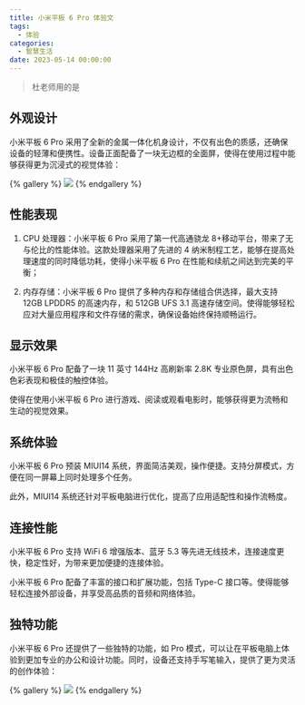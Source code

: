 ```yaml
---
title: 小米平板 6 Pro 体验文
tags:
  - 体验
categories:
  - 智慧生活
date: 2023-05-14 00:00:00
---
```


> 杜老师用的是

<!-- more -->

## 外观设计

小米平板 6 Pro 采用了全新的金属一体化机身设计，不仅有出色的质感，还确保设备的轻薄和便携性。设备正面配备了一块无边框的全面屏，使得在使用过程中能够获得更为沉浸式的视觉体验：

{% gallery %}
![](https://cdn.dusays.com/2023/05/585-1.jpg)
{% endgallery %}

## 性能表现

1. CPU 处理器：小米平板 6 Pro 采用了第一代高通骁龙 8+移动平台，带来了无与伦比的性能体验。这款处理器采用了先进的 4 纳米制程工艺，能够在提高处理速度的同时降低功耗，使得小米平板 6 Pro 在性能和续航之间达到完美的平衡；

2. 内存存储：小米平板 6 Pro 提供了多种内存和存储组合供选择，最大支持 12GB LPDDR5 的高速内存，和 512GB UFS 3.1 高速存储空间。使得能够轻松应对大量应用程序和文件存储的需求，确保设备始终保持顺畅运行。

## 显示效果

小米平板 6 Pro 配备了一块 11 英寸 144Hz 高刷新率 2.8K 专业原色屏，具有出色色彩表现和极佳的触控体验。

使得在使用小米平板 6 Pro 进行游戏、阅读或观看电影时，能够获得更为流畅和生动的视觉效果。

## 系统体验

小米平板 6 Pro 预装 MIUI14 系统，界面简洁美观，操作便捷。支持分屏模式，方便在同一屏幕上同时处理多个任务。

此外，MIUI14 系统还针对平板电脑进行优化，提高了应用适配性和操作流畅度。

## 连接性能

小米平板 6 Pro 支持 WiFi 6 增强版本、蓝牙 5.3 等先进无线技术，连接速度更快，稳定性好，为带来更加便捷的连接体验。

小米平板 6 Pro 配备了丰富的接口和扩展功能，包括 Type-C 接口等。使得能够轻松连接外部设备，并享受高品质的音频和网络体验。

## 独特功能

小米平板 6 Pro 还提供了一些独特的功能，如 Pro 模式，可以让在平板电脑上体验到更加专业的办公和设计功能。同时，设备还支持手写笔输入，提供了更为灵活的创作体验：

{% gallery %}
![](https://cdn.dusays.com/2023/05/585-2.jpg)
{% endgallery %}